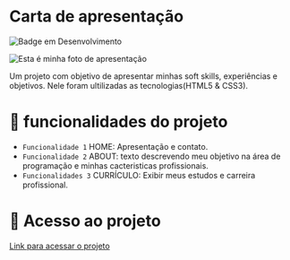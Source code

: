 # Carta de apresentação 

![Badge em Desenvolvimento](http://img.shields.io/static/v1?label=STATUS&message=EM%20DESENVOLVIMENTO&color=GREEN&style=for-the-badge)

![Esta é minha foto de apresentação](https://github.com/MuriloAndra-developer/portifolio-murilo/assets/129803829/a275130f-84da-4d36-b002-ced8b9daef6b)

<P>Um projeto com objetivo de apresentar minhas soft skills, experiências e objetivos. Nele foram ultilizadas as tecnologias(HTML5 & CSS3).<P/>

# 🔨 funcionalidades do projeto

- `Funcionalidade 1` HOME: Apresentação e contato.
- `Funcionalidade 2` ABOUT: texto descrevendo meu objetivo na área de programação e minhas cacteristicas profissionais.
- `Funcionalidades 3` CURRÍCULO: Exibir meus estudos e carreira profissional.

# 📂 Acesso ao projeto

[Link para acessar o projeto](https://portifolio-murilo.vercel.app/about.html)

